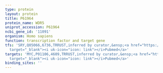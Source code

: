 ```yaml
---
type: protein
layout: protein
title: P61964
protein_name: WDR5
uniprot_accession: P61964
ncbi_gene_id: '11091'
organism: Homo sapiens
function: transcription factor and target gene
tfs: 'SRY,Q05066,6736,TRRUST,inferred by curator,&ensp;<a href="https://www.ncbi.nlm.nih.gov/pubmed/?term=22523547%5Buid%5D"
  target="_blank"><i uk-icon="icon: link"></i>Pubmed</a>'
targets: 'MYC,P01106,4609,TRRUST,inferred by curator,&ensp;<a href="https://www.ncbi.nlm.nih.gov/pubmed/?term=24782528%5Buid%5D"
  target="_blank"><i uk-icon="icon: link"></i>Pubmed</a>'
binding_sites: ''
---
```

